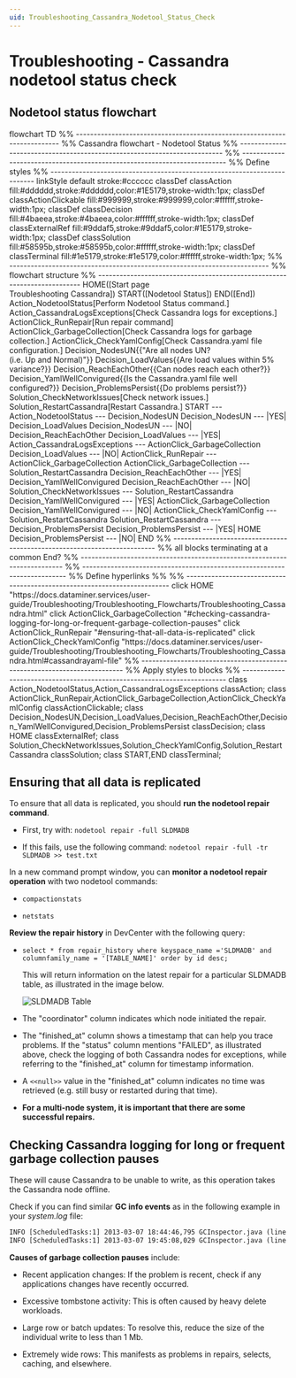 ```yaml
---
uid: Troubleshooting_Cassandra_Nodetool_Status_Check
---
```


# Troubleshooting - Cassandra nodetool status check

## Nodetool status flowchart

<div class="mermaid">
flowchart TD
%% -------------------------------------------------------------------------
%% Cassandra flowchart - Nodetool Status
%% -------------------------------------------------------------------------
%% -------------------------------------------------------------------------
%% Define styles
%% -------------------------------------------------------------------------
linkStyle default stroke:#cccccc
classDef classAction fill:#dddddd,stroke:#dddddd,color:#1E5179,stroke-width:1px;
classDef classActionClickable fill:#999999,stroke:#999999,color:#ffffff,stroke-width:1px;
classDef classDecision fill:#4baeea,stroke:#4baeea,color:#ffffff,stroke-width:1px;
classDef classExternalRef fill:#9ddaf5,stroke:#9ddaf5,color:#1E5179,stroke-width:1px;
classDef classSolution fill:#58595b,stroke:#58595b,color:#ffffff,stroke-width:1px;
classDef classTerminal fill:#1e5179,stroke:#1e5179,color:#ffffff,stroke-width:1px;
%% -------------------------------------------------------------------------
%% flowchart structure
%% -------------------------------------------------------------------------
HOME([Start page <br/> Troubleshooting Cassandra])
START([Nodetool Status])
END([End])
Action_NodetoolStatus[Perform Nodetool Status command.]
Action_CassandraLogsExceptions[Check Cassandra logs for exceptions.]
ActionClick_RunRepair[Run repair command]
ActionClick_GarbageCollection[Check Cassandra logs for garbage collection.]
ActionClick_CheckYamlConfig[Check Cassandra.yaml file configuration.]
Decision_NodesUN{{"Are all nodes UN? <br/>(i.e. Up and Normal)"}}
Decision_LoadValues{{Are load values within 5% variance?}}
Decision_ReachEachOther{{Can nodes reach each other?}}
Decision_YamlWellConvigured{{Is the Cassandra.yaml file well configured?}}
Decision_ProblemsPersist{{Do problems persist?}}
Solution_CheckNetworkIssues[Check network issues.]
Solution_RestartCassandra[Restart Cassandra.]
    START --- Action_NodetoolStatus --- Decision_NodesUN
    Decision_NodesUN --- |YES| Decision_LoadValues
    Decision_NodesUN --- |NO| Decision_ReachEachOther
    Decision_LoadValues --- |YES| Action_CassandraLogsExceptions --- ActionClick_GarbageCollection
    Decision_LoadValues --- |NO| ActionClick_RunRepair --- ActionClick_GarbageCollection
    ActionClick_GarbageCollection --- Solution_RestartCassandra
    Decision_ReachEachOther --- |YES| Decision_YamlWellConvigured
    Decision_ReachEachOther --- |NO| Solution_CheckNetworkIssues --- Solution_RestartCassandra
    Decision_YamlWellConvigured --- |YES| ActionClick_GarbageCollection
    Decision_YamlWellConvigured --- |NO| ActionClick_CheckYamlConfig --- Solution_RestartCassandra
    Solution_RestartCassandra --- Decision_ProblemsPersist
    Decision_ProblemsPersist --- |YES| HOME
    Decision_ProblemsPersist --- |NO| END
%% -------------------------------------------------------------------------
%% all blocks terminating at a common End?
%% -------------------------------------------------------------------------
%% -------------------------------------------------------------------------
%% Define hyperlinks %%
%% -------------------------------------------------------------------------
 click HOME "https://docs.dataminer.services/user-guide/Troubleshooting/Troubleshooting_Flowcharts/Troubleshooting_Cassandra.html"
 click ActionClick_GarbageCollection "#checking-cassandra-logging-for-long-or-frequent-garbage-collection-pauses"
 click ActionClick_RunRepair "#ensuring-that-all-data-is-replicated"
 click ActionClick_CheckYamlConfig "https://docs.dataminer.services/user-guide/Troubleshooting/Troubleshooting_Flowcharts/Troubleshooting_Cassandra.html#cassandrayaml-file"
%% -------------------------------------------------------------------------
%% Apply styles to blocks
%% -------------------------------------------------------------------------
class Action_NodetoolStatus,Action_CassandraLogsExceptions classAction;
class ActionClick_RunRepair,ActionClick_GarbageCollection,ActionClick_CheckYamlConfig classActionClickable;
class Decision_NodesUN,Decision_LoadValues,Decision_ReachEachOther,Decision_YamlWellConvigured,Decision_ProblemsPersist classDecision;
class HOME classExternalRef;
class Solution_CheckNetworkIssues,Solution_CheckYamlConfig,Solution_RestartCassandra classSolution;
class START,END classTerminal;
</div>

## Ensuring that all data is replicated

To ensure that all data is replicated, you should **run the nodetool repair command**.

- First, try with: `nodetool repair -full SLDMADB`

- If this fails, use the following command: `nodetool repair -full -tr SLDMADB >> test.txt`

In a new command prompt window, you can **monitor a nodetool repair operation** with two nodetool commands:

- `compactionstats`

- `netstats`

**Review the repair history** in DevCenter with the following query:

- `select * from repair_history where keyspace_name ='SLDMADB' and columnfamily_name = '[TABLE_NAME]' order by id desc;`

  This will return information on the latest repair for a particular SLDMADB table, as illustrated in the image below.

  ![SLDMADB Table](~/user-guide/images/SLDMADB_Table.png)

- The "coordinator" column indicates which node initiated the repair.

- The "finished_at" column shows a timestamp that can help you trace problems. If the "status" column mentions "FAILED", as illustrated above, check the logging of both Cassandra nodes for exceptions, while referring to the "finished_at" column for timestamp information.

- A `<<null>>` value in the "finished_at" column indicates no time was retrieved (e.g. still busy or restarted during that time).

- **For a multi-node system, it is important that there are some successful repairs.**

## Checking Cassandra logging for long or frequent garbage collection pauses

These will cause Cassandra to be unable to write, as this operation takes the Cassandra node offline.

Check if you can find similar **GC info events** as in the following example in your *system.log* file:

```txt
INFO [ScheduledTasks:1] 2013-03-07 18:44:46,795 GCInspector.java (line 122) GC for ConcurrentMarkSweep: 1835 ms for 3 collections, 2606015656 used; max is 10611589120
INFO [ScheduledTasks:1] 2013-03-07 19:45:08,029 GCInspector.java (line 122) GC for ParNew: 9866 ms for 8 collections, 2910124308 used; max is 6358564864
```

**Causes of garbage collection pauses** include:

- Recent application changes: If the problem is recent, check if any applications changes have recently occurred.

- Excessive tombstone activity: This is often caused by heavy delete workloads.

- Large row or batch updates: To resolve this, reduce the size of the individual write to less than 1 Mb.

- Extremely wide rows: This manifests as problems in repairs, selects, caching, and elsewhere.
